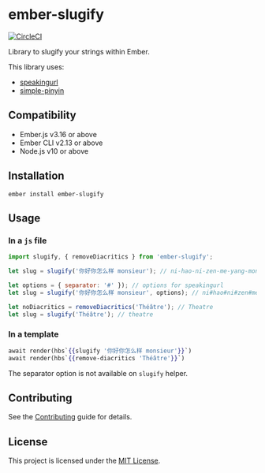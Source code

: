 # ember-slugify

[![CircleCI](https://circleci.com/gh/peopledoc/ember-slugify.svg?style=shield&circle-token=106b80d7153b94e6ee96541d1647d8e3984862cd)](https://circleci.com/gh/peopledoc/ember-slugify)

Library to slugify your strings within Ember.

This library uses:

- [speakingurl](https://pid.github.io/speakingurl/)
- [simple-pinyin](https://github.com/xuqingkuang/simple-pinyin)


## Compatibility

* Ember.js v3.16 or above
* Ember CLI v2.13 or above
* Node.js v10 or above

## Installation

```
ember install ember-slugify
```

## Usage

### In a `js` file

```js
import slugify, { removeDiacritics } from 'ember-slugify';

let slug = slugify('你好你怎么样 monsieur'); // ni-hao-ni-zen-me-yang-monsieur

let options = { separator: '#' }); // options for speakingurl
let slug = slugify('你好你怎么样 monsieur', options); // ni#hao#ni#zen#me#yang#monsieur

let noDiacritics = removeDiacritics('Théâtre'); // Theatre
let slug = slugify('Théâtre'); // theatre
```

### In a template

```hbs
await render(hbs`{{slugify '你好你怎么样 monsieur'}}`)
await render(hbs`{{remove-diacritics 'Théâtre'}}`)
```

The separator option is not available on `slugify` helper.

## Contributing

See the [Contributing](CONTRIBUTING.md) guide for details.

## License

This project is licensed under the [MIT License](LICENSE.md).
